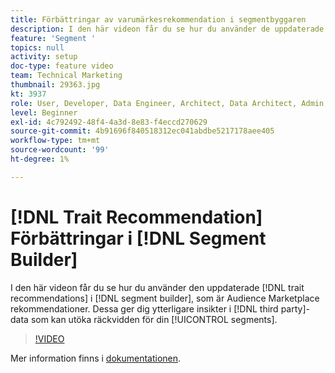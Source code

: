 ```yaml
---
title: Förbättringar av varumärkesrekommendation i segmentbyggaren
description: I den här videon får du se hur du använder de uppdaterade trait-rekommendationerna i segmentbyggaren, som är Audience Marketplace-rekommendationer. Dessa ger er ytterligare insikter i data från tredje part som kan utöka era segments räckvidd.
feature: 'Segment '
topics: null
activity: setup
doc-type: feature video
team: Technical Marketing
thumbnail: 29363.jpg
kt: 3937
role: User, Developer, Data Engineer, Architect, Data Architect, Admin, Leader
level: Beginner
exl-id: 4c792492-48f4-4a3d-8e83-f4eccd270629
source-git-commit: 4b91696f840518312ec041abdbe5217178aee405
workflow-type: tm+mt
source-wordcount: '99'
ht-degree: 1%

---
```


# [!DNL Trait Recommendation] Förbättringar i  [!DNL Segment Builder]

I den här videon får du se hur du använder den uppdaterade [!DNL trait recommendations] i [!DNL segment builder], som är Audience Marketplace rekommendationer. Dessa ger dig ytterligare insikter i [!DNL third party]-data som kan utöka räckvidden för din [!UICONTROL segments].

>[!VIDEO](https://video.tv.adobe.com/v/29363/?quality=12)

Mer information finns i [dokumentationen](https://docs.adobe.com/help/en/audience-manager/user-guide/features/segments/trait-recommendations.html).
